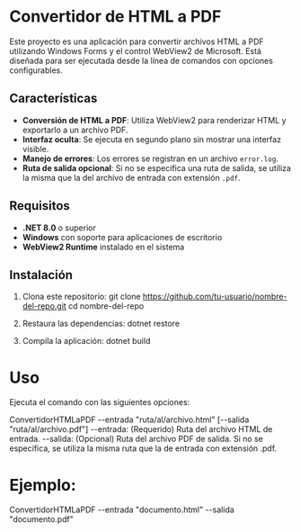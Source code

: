 # Convertidor de HTML a PDF

Este proyecto es una aplicación para convertir archivos HTML a PDF utilizando Windows Forms y el control WebView2 de Microsoft. Está diseñada para ser ejecutada desde la línea de comandos con opciones configurables.

## Características

- **Conversión de HTML a PDF**: Utiliza WebView2 para renderizar HTML y exportarlo a un archivo PDF.
- **Interfaz oculta**: Se ejecuta en segundo plano sin mostrar una interfaz visible.
- **Manejo de errores**: Los errores se registran en un archivo `error.log`.
- **Ruta de salida opcional**: Si no se especifica una ruta de salida, se utiliza la misma que la del archivo de entrada con extensión `.pdf`.

## Requisitos

- **.NET 8.0** o superior
- **Windows** con soporte para aplicaciones de escritorio
- **WebView2 Runtime** instalado en el sistema

## Instalación

1. Clona este repositorio:
git clone https://github.com/tu-usuario/nombre-del-repo.git
cd nombre-del-repo

2. Restaura las dependencias:
dotnet restore

3. Compila la aplicación:
dotnet build

# Uso
Ejecuta el comando con las siguientes opciones:

ConvertidorHTMLaPDF --entrada "ruta/al/archivo.html" [--salida "ruta/al/archivo.pdf"]
--entrada: (Requerido) Ruta del archivo HTML de entrada.
--salida: (Opcional) Ruta del archivo PDF de salida. Si no se especifica, se utiliza la misma ruta que la de entrada con extensión .pdf.

# Ejemplo:
ConvertidorHTMLaPDF --entrada "documento.html" --salida "documento.pdf"
